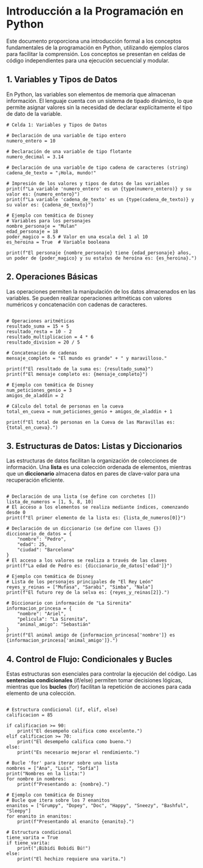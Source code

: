 # **Introducción a la Programación en Python**

Este documento proporciona una introducción formal a los conceptos fundamentales de la programación en Python, utilizando ejemplos claros para facilitar la comprensión. Los conceptos se presentan en celdas de código independientes para una ejecución secuencial y modular.

## **1\. Variables y Tipos de Datos**

En Python, las variables son elementos de memoria que almacenan información. El lenguaje cuenta con un sistema de tipado dinámico, lo que permite asignar valores sin la necesidad de declarar explícitamente el tipo de dato de la variable.

```
# Celda 1: Variables y Tipos de Datos

# Declaración de una variable de tipo entero
numero_entero = 10

# Declaración de una variable de tipo flotante
numero_decimal = 3.14

# Declaración de una variable de tipo cadena de caracteres (string)
cadena_de_texto = "¡Hola, mundo!"

# Impresión de los valores y tipos de datos de las variables
print(f"La variable 'numero_entero' es un {type(numero_entero)} y su valor es: {numero_entero}")
print(f"La variable 'cadena_de_texto' es un {type(cadena_de_texto)} y su valor es: {cadena_de_texto}")

# Ejemplo con temática de Disney
# Variables para los personajes
nombre_personaje = "Mulan"
edad_personaje = 18
poder_magico = 8.5 # Valor en una escala del 1 al 10
es_heroina = True  # Variable booleana

print(f"El personaje {nombre_personaje} tiene {edad_personaje} años, un poder de {poder_magico} y su estatus de heroína es: {es_heroina}.")
```

## **2\. Operaciones Básicas**

Las operaciones permiten la manipulación de los datos almacenados en las variables. Se pueden realizar operaciones aritméticas con valores numéricos y concatenación con cadenas de caracteres.

```# Celda 2: Operaciones Básicas

# Operaciones aritméticas
resultado_suma = 15 + 5
resultado_resta = 10 - 2
resultado_multiplicacion = 4 * 6
resultado_division = 20 / 5

# Concatenación de cadenas
mensaje_completo = "El mundo es grande" + " y maravilloso."

print(f"El resultado de la suma es: {resultado_suma}")
print(f"El mensaje completo es: {mensaje_completo}")

# Ejemplo con temática de Disney
num_peticiones_genio = 3
amigos_de_aladdin = 2

# Cálculo del total de personas en la cueva
total_en_cueva = num_peticiones_genio + amigos_de_aladdin + 1

print(f"El total de personas en la Cueva de las Maravillas es: {total_en_cueva}.")
```
## **3\. Estructuras de Datos: Listas y Diccionarios**

Las estructuras de datos facilitan la organización de colecciones de información. Una **lista** es una colección ordenada de elementos, mientras que un **diccionario** almacena datos en pares de clave-valor para una recuperación eficiente.

```# Celda 3: Estructuras de Datos: Listas y Diccionarios

# Declaración de una lista (se define con corchetes [])
lista_de_numeros = [1, 5, 8, 10]
# El acceso a los elementos se realiza mediante índices, comenzando desde 0
print(f"El primer elemento de la lista es: {lista_de_numeros[0]}")

# Declaración de un diccionario (se define con llaves {})
diccionario_de_datos = {
    "nombre": "Pedro",
    "edad": 25,
    "ciudad": "Barcelona"
}
# El acceso a los valores se realiza a través de las claves
print(f"La edad de Pedro es: {diccionario_de_datos['edad']}")

# Ejemplo con temática de Disney
# Lista de los personajes principales de "El Rey León"
reyes_y_reinas = ["Mufasa", "Sarabi", "Simba", "Nala"]
print(f"El futuro rey de la selva es: {reyes_y_reinas[2]}.")

# Diccionario con información de "La Sirenita"
informacion_princesa = {
    "nombre": "Ariel",
    "pelicula": "La Sirenita",
    "animal_amigo": "Sebastián"
}
print(f"El animal amigo de {informacion_princesa['nombre']} es {informacion_princesa['animal_amigo']}.")
```

## **4\. Control de Flujo: Condicionales y Bucles**

Estas estructuras son esenciales para controlar la ejecución del código. Las **sentencias condicionales** (if/else) permiten tomar decisiones lógicas, mientras que los **bucles** (for) facilitan la repetición de acciones para cada elemento de una colección.

```# Celda 4: Control de Flujo: Condicionales y Bucles

# Estructura condicional (if, elif, else)
calificacion = 85

if calificacion >= 90:
    print("El desempeño califica como excelente.")
elif calificacion >= 70:
    print("El desempeño califica como bueno.")
else:
    print("Es necesario mejorar el rendimiento.")

# Bucle 'for' para iterar sobre una lista
nombres = ["Ana", "Luis", "Sofía"]
print("Nombres en la lista:")
for nombre in nombres:
    print(f"Presentando a: {nombre}.")

# Ejemplo con temática de Disney
# Bucle que itera sobre los 7 enanitos
enanitos = ["Grumpy", "Dopey", "Doc", "Happy", "Sneezy", "Bashful", "Sleepy"]
for enanito in enanitos:
    print(f"Presentando al enanito {enanito}.")

# Estructura condicional
tiene_varita = True
if tiene_varita:
    print("¡Bibidi Bobidi Bú!")
else:
    print("El hechizo requiere una varita.")
```
